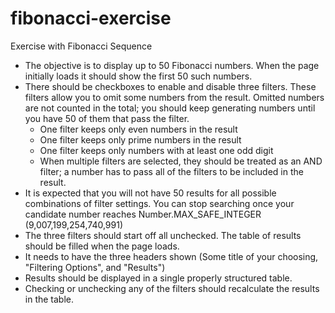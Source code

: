 # fibonacci-exercise
Exercise with Fibonacci Sequence

- The objective is to display up to 50 Fibonacci numbers. When the page initially loads it should show the first 50 such numbers.
- There should be checkboxes to enable and disable three filters. These filters allow you to omit some numbers
from the result. Omitted numbers are not counted in the total; you should keep generating numbers until
you have 50 of them that pass the filter.
    - One filter keeps only even numbers in the result
    - One filter keeps only prime numbers in the result
    - One filter keeps only numbers with at least one odd digit
    - When multiple filters are selected, they should be treated as an AND filter; a number has to pass
all of the filters to be included in the result.
- It is expected that you will not have 50 results for all possible combinations of filter settings. You can stop
searching once your candidate number reaches Number.MAX_SAFE_INTEGER (9,007,199,254,740,991)
- The three filters should start off all unchecked. The table of results should be filled when the page loads.
- It needs to have the three headers shown (Some title of your choosing, "Filtering Options", and "Results")
- Results should be displayed in a single properly structured table.
- Checking or unchecking any of the filters should recalculate the results in the table.
